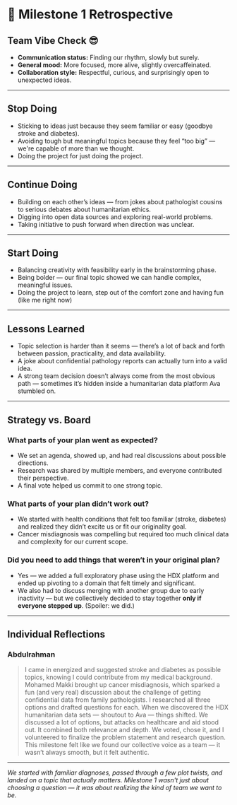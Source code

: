 # 🧭 Milestone 1 Retrospective

## Team Vibe Check 😎

- **Communication status:** Finding our rhythm, slowly but surely.
- **General mood:** More focused, more alive, slightly overcaffeinated.
- **Collaboration style:** Respectful, curious, and surprisingly open to
unexpected ideas.

---

## Stop Doing

- Sticking to ideas just because they seem familiar or easy
(goodbye stroke and diabetes).
- Avoiding tough but meaningful topics because they feel “too big” — we're
capable of more than we thought.
- Doing the project for just doing the project.

---

## Continue Doing

- Building on each other’s ideas — from jokes about pathologist cousins to
serious debates about humanitarian ethics.
- Digging into open data sources and exploring real-world problems.
- Taking initiative to push forward when direction was unclear.

---

## Start Doing

- Balancing creativity with feasibility early in the brainstorming phase.
- Being bolder — our final topic showed we can handle complex, meaningful
issues.
- Doing the project to learn, step out of the comfort zone and having fun
(like me right now)

---

## Lessons Learned

- Topic selection is harder than it seems — there’s a lot of back and forth
between passion, practicality, and data availability.
- A joke about confidential pathology reports can actually turn into a valid
idea.
- A strong team decision doesn’t always come from the most obvious path —
sometimes it’s hidden inside a humanitarian data platform Ava stumbled on.

---

## Strategy vs. Board

### What parts of your plan went as expected?

- We set an agenda, showed up, and had real discussions about possible
directions.
- Research was shared by multiple members, and everyone contributed their
perspective.
- A final vote helped us commit to one strong topic.

### What parts of your plan didn’t work out?

- We started with health conditions that felt too familiar (stroke, diabetes)
and realized they didn’t excite us or fit our originality goal.
- Cancer misdiagnosis was compelling but required too much clinical data and
complexity for our current scope.

### Did you need to add things that weren’t in your original plan?

- Yes — we added a full exploratory phase using the HDX platform and ended up
pivoting to a domain that felt timely and significant.
- We also had to discuss merging with another group due to early inactivity —
but we collectively decided to stay together **only if everyone stepped up**.
(Spoiler: we did.)

---

## Individual Reflections

### Abdulrahman

> I came in energized and suggested stroke and diabetes as possible topics,
knowing I could contribute from my medical background. Mohamed Makki brought up
cancer misdiagnosis, which sparked a fun (and very real) discussion about the
challenge of getting confidential data from family pathologists. I researched
all three options and drafted questions for each. When we discovered the HDX
humanitarian data sets — shoutout to Ava — things shifted. We discussed a lot of
options, but attacks on healthcare and aid stood out. It combined both relevance
and depth. We voted, chose it, and I volunteered to finalize the problem
statement and research question. This milestone felt like we found our
collective voice as a team — it wasn’t always smooth, but it felt authentic.

---

*We started with familiar diagnoses, passed through a few plot twists, and
landed on a topic that actually matters. Milestone 1 wasn't just about choosing
a question — it was about realizing the kind of team we want to be.*

